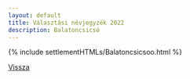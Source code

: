 ```yaml
---
layout: default
title: Választási névjegyzék 2022
description: Balatoncsicsó
---
```


{% include settlementHTMLs/Balatoncsicsoo.html %}

[Vissza](../)